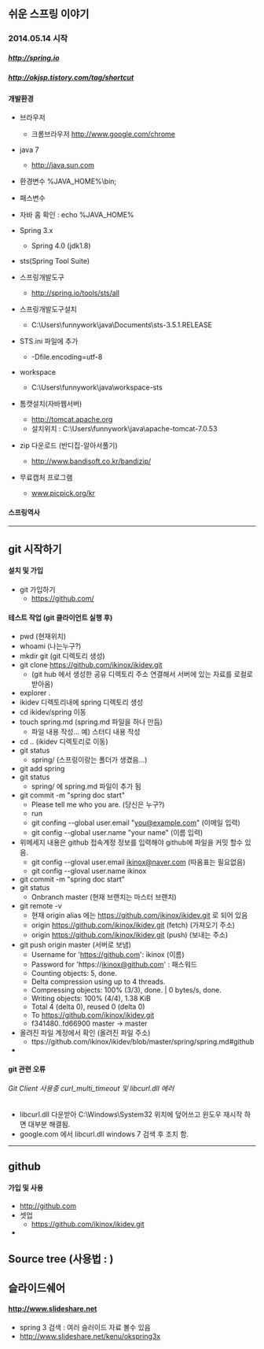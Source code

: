 ## 쉬운 스프링 이야기
### 2014.05.14 시작

##### http://spring.io
##### http://okjsp.tistory.com/tag/shortcut 
####  개발환경
 * 브라우저
    * 크롬브라우저  http://www.google.com/chrome
 * java 7
    * http://java.sun.com
 
 * 환경변수 %JAVA_HOME%\bin;
 * 패스변수
 * 자바 홈 확인 : echo %JAVA_HOME%
 * Spring 3.x
    * Spring 4.0 (jdk1.8)
 * sts(Spring Tool Suite)
 * 스프링개발도구
    * http://spring.io/tools/sts/all 
 * 스프링개발도구설치
    * C:\Users\funnywork\java\Documents\sts-3.5.1.RELEASE
 * STS.ini 파일에 추가
    * -Dfile.encoding=utf-8
 * workspace 
    * C:\Users\funnywork\java\workspace-sts 
 * 톰캣설치(자바웹서버)
    * http://tomcat.apache.org
    * 설치위치 : C:\Users\funnywork\java\apache-tomcat-7.0.53
 * zip 다운로드 (반디집-알아서풀기)
    *  http://www.bandisoft.co.kr/bandizip/
 * 무료캡처 프로그램
    * www.picpick.org/kr  
 
#### 스프링역사

- - -

## git 시작하기
#### 설치 및 가입
 * git 가입하기
    *  https://github.com/

#### 테스트 작업 (git 클라이언트 실행 후)
 * pwd (현재위치)
 * whoami (나는누구?)
 * mkdir git  (git 디렉토리 생성)
 * git clone https://github.com/ikinox/ikidev.git 
    * (git hub 에서 생성한 공유 디렉토리 주소 연결해서 서버에 있는 자료를 로컬로 받아옴)
 * explorer . 
 * ikidev 디렉토리내에 spring 디렉토리 생성
 * cd ikidev/spring 이동
 * touch spring.md (spring.md 파일을 하나 만듬)
    * 파일 내용 작성... 예) 스터디 내용 작성
 * cd .. (ikidev 디렉토리로 이동)
 * git status
    * spring/ (스프링이랑는 폴더가 생겼음...) 
 * git add spring
 * git status
    * spring/ 에 spring.md 파일이 추가 됨
 * git commit -m "spring doc start"
    * Please tell me who you are. (당신은 누구?)
    * run
    * git confing --global user.email "you@example.com" (이메일 입력)
    * git config --global user.name "your name" (이름 입력)
 * 위메세지 내용은 github 접속계정 정보를 입력해야 github에 파일을 커밋 할수 있음.
    *  git config --gloval user.email ikinox@naver.com  (따옴표는 필요없음)
    *  git config --gloval user.name ikinox
 * git commit -m "spring doc start"
 * git status
    * Onbranch master (현재 브랜치는 마스터 브랜치) 
 * git remote -v
    - 현재 origin alias 에는 https://github.com/ikinox/ikidev.git 로 되어 있음
    * origin  https://github.com/ikinox/ikidev.git (fetch) (가져오기 주소)
    * origin  https://github.com/ikinox/ikidev.git (push) (보내는 주소)
 * git push origin master (서버로 보냄)
    * Username for 'https://github.com': ikinox (이름)
    * Password for 'https://ikinox@github.com' : 패스워드
    * Counting objects: 5, done.
    * Delta compression using up to 4 threads.
    * Compressing objects: 100% (3/3), done. | 0 bytes/s, done.
    * Writing objects: 100% (4/4), 1.38 KiB
    * Total 4 (delta 0), reused 0 (delta 0)
    * To https://github.com/ikinox/ikidev.git
    *   f341480..fd66900  master -> master
 * 올려진 파일 계정에서 확인 (올려진 파일 주소)
    * ttps://github.com/ikinox/ikidev/blob/master/spring/spring.md#github 
 * 

#### git 관련 오류
###### Git Client 사용중 curl_multi_timeout 및 libcurl.dll 에러
 * libcurl.dll 다운받아 C:\Windows\System32 위치에 덮어쓰고 윈도우 재시작 하면 대부분 해결됨.
 * google.com 에서 libcurl.dll windows 7 검색 후 조치 함.
 
- - -

## github
#### 가입 및 사용
 * http://github.com
 * 셋업
    * https://github.com/ikinox/ikidev.git 
 * 
  
## Source tree (사용법 : )

## 슬라이드쉐어
#### http://www.slideshare.net
 * spring 3 검색 : 여러 슬러이드 자료 볼수 있음
 * http://www.slideshare.net/kenu/okspring3x



